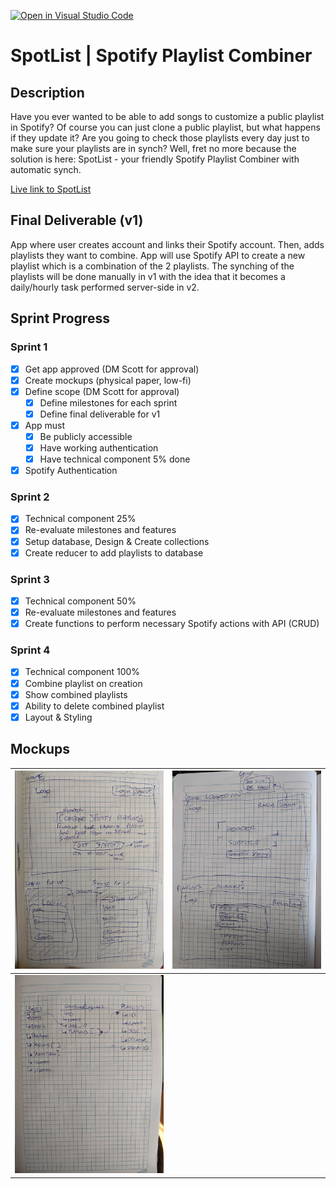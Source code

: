 [![Open in Visual Studio Code](https://classroom.github.com/assets/open-in-vscode-c66648af7eb3fe8bc4f294546bfd86ef473780cde1dea487d3c4ff354943c9ae.svg)](https://classroom.github.com/online_ide?assignment_repo_id=8037725&assignment_repo_type=AssignmentRepo)
# SpotList | Spotify Playlist Combiner

## Description

Have you ever wanted to be able to add songs to customize a public playlist in Spotify? Of course you can just clone a public playlist, but what happens if they update it? Are you going to check those playlists every day just to make sure your playlists are in synch? Well, fret no more because the solution is here: SpotList - your friendly Spotify Playlist Combiner with automatic synch.

[Live link to SpotList](https://spotlist.prb01.com)

## Final Deliverable (v1)

App where user creates account and links their Spotify account. Then, adds playlists they want to combine. App will use Spotify API to create a new playlist which is a combination of the 2 playlists. The synching of the playlists will be done manually in v1 with the idea that it becomes a daily/hourly task performed server-side in v2.


## Sprint Progress

### Sprint 1

- [x] Get app approved (DM Scott for approval)
- [x] Create mockups (physical paper, low-fi)
- [x] Define scope (DM Scott for approval)
  - [x] Define milestones for each sprint
  - [x] Define final deliverable for v1
- [x] App must
  - [x] Be publicly accessible
  - [x] Have working authentication
  - [x] Have technical component 5% done
- [x] Spotify Authentication

### Sprint 2

- [x] Technical component 25%
- [x] Re-evaluate milestones and features
- [x] Setup database, Design & Create collections
- [x] Create reducer to add playlists to database

### Sprint 3

- [x] Technical component 50%
- [x] Re-evaluate milestones and features
- [x] Create functions to perform necessary Spotify actions with API (CRUD)

### Sprint 4

- [x] Technical component 100%
- [x] Combine playlist on creation
- [x] Show combined playlists
- [x] Ability to delete combined playlist
- [x] Layout & Styling

## Mockups


| ![Homepage mockup](mockups/PXL_20220620_195042607.jpg) | ![LoggedIn view](mockups/PXL_20220620_195104895.jpg) |
|----------------------------------------------------------------------|----------------------------------------------------------------------|
| ![Collections](mockups/PXL_20220620_195113114.MP.jpg) |
